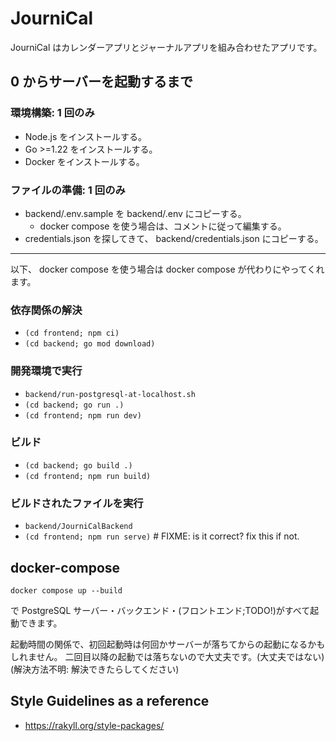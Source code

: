 # JourniCal

JourniCal はカレンダーアプリとジャーナルアプリを組み合わせたアプリです。

## 0 からサーバーを起動するまで

### 環境構築: 1 回のみ

- Node.js をインストールする。
- Go >=1.22 をインストールする。
- Docker をインストールする。

### ファイルの準備: 1 回のみ

- backend/.env.sample を backend/.env にコピーする。
  - docker compose を使う場合は、コメントに従って編集する。
- credentials.json を探してきて、 backend/credentials.json にコピーする。

---
以下、 docker compose を使う場合は docker compose が代わりにやってくれます。

### 依存関係の解決

- `(cd frontend; npm ci)`
- `(cd backend; go mod download)`

### 開発環境で実行

- `backend/run-postgresql-at-localhost.sh`
- `(cd backend; go run .)`
- `(cd frontend; npm run dev)`

### ビルド

- `(cd backend; go build .)`
- `(cd frontend; npm run build)`

### ビルドされたファイルを実行

- `backend/JourniCalBackend`
- `(cd frontend; npm run serve)` # FIXME: is it correct? fix this if not.

## docker-compose

```
docker compose up --build
```

で PostgreSQL サーバー・バックエンド・(フロントエンド;TODO!)がすべて起動できます。

起動時間の関係で、初回起動時は何回かサーバーが落ちてからの起動になるかもしれません。
二回目以降の起動では落ちないので大丈夫です。(大丈夫ではない) (解決方法不明: 解決できたらしてください)

## Style Guidelines as a reference

- <https://rakyll.org/style-packages/>
